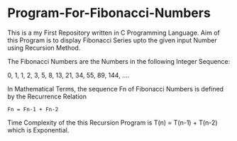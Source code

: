 # Program-For-Fibonacci-Numbers

This is a my First Repository written in C Programming Language. Aim of this Program is to display Fibonacci Series upto the given input Number using Recursion Method.

The Fibonacci Numbers are the Numbers in the following Integer Sequence:

0, 1, 1, 2, 3, 5, 8, 13, 21, 34, 55, 89, 144, ....

In Mathematical Terms, the sequence Fn of Fibonacci Numbers is defined by the Recurrence Relation

    Fn = Fn-1 + Fn-2
    
Time Complexity of the this Recursion Program is T(n) = T(n-1) + T(n-2) which is Exponential.
